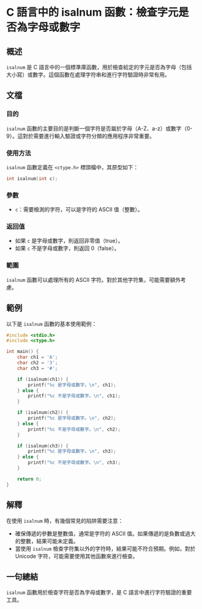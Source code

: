 <!--
Meta Description: # C 語言中的 isalnum 函數：檢查字元是否為字母或數字 ## 概述 `isalnum` 是 C 語言中的一個標準庫函數，用於檢查給定的字元是否為字母（包括大小寫）或數字。這個函數在處理字符串和進行字符驗證時非常有用。 ## 文檔 ### 目的 `isalnum` 函數的主要目的是判斷一個字...
Meta Keywords: isalnum, printf, 是字母或數字, 不是字母或數字, ch1
-->

# C 語言中的 isalnum 函數：檢查字元是否為字母或數字

## 概述
`isalnum` 是 C 語言中的一個標準庫函數，用於檢查給定的字元是否為字母（包括大小寫）或數字。這個函數在處理字符串和進行字符驗證時非常有用。

## 文檔
### 目的
`isalnum` 函數的主要目的是判斷一個字符是否屬於字母（A-Z、a-z）或數字（0-9）。這對於需要進行輸入驗證或字符分類的應用程序非常重要。

### 使用方法
`isalnum` 函數定義在 `<ctype.h>` 標頭檔中，其原型如下：
```c
int isalnum(int c);
```

### 參數
- `c`：需要檢測的字符，可以是字符的 ASCII 值（整數）。

### 返回值
- 如果 `c` 是字母或數字，則返回非零值（true）。
- 如果 `c` 不是字母或數字，則返回 0（false）。

### 範圍
`isalnum` 函數可以處理所有的 ASCII 字符。對於其他字符集，可能需要額外考慮。

## 範例
以下是 `isalnum` 函數的基本使用範例：

```c
#include <stdio.h>
#include <ctype.h>

int main() {
    char ch1 = 'A';
    char ch2 = '3';
    char ch3 = '#';

    if (isalnum(ch1)) {
        printf("%c 是字母或數字。\n", ch1);
    } else {
        printf("%c 不是字母或數字。\n", ch1);
    }

    if (isalnum(ch2)) {
        printf("%c 是字母或數字。\n", ch2);
    } else {
        printf("%c 不是字母或數字。\n", ch2);
    }

    if (isalnum(ch3)) {
        printf("%c 是字母或數字。\n", ch3);
    } else {
        printf("%c 不是字母或數字。\n", ch3);
    }

    return 0;
}
```

## 解釋
在使用 `isalnum` 時，有幾個常見的陷阱需要注意：
- 確保傳遞的參數是整數值，通常是字符的 ASCII 值。如果傳遞的是負數或過大的整數，結果可能未定義。
- 當使用 `isalnum` 檢查字符集以外的字符時，結果可能不符合預期。例如，對於 Unicode 字符，可能需要使用其他函數來進行檢查。

## 一句總結
`isalnum` 函數用於檢查字符是否為字母或數字，是 C 語言中進行字符驗證的重要工具。